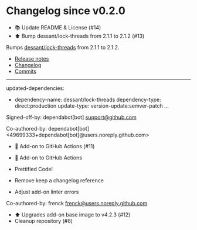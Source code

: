 # Changelog since v0.2.0
- 📚 Update README & License (#14) 
- ⬆️ Bump dessant/lock-threads from 2.1.1 to 2.1.2 (#13)

Bumps [dessant/lock-threads](https://github.com/dessant/lock-threads) from 2.1.1 to 2.1.2.
- [Release notes](https://github.com/dessant/lock-threads/releases)
- [Changelog](https://github.com/dessant/lock-threads/blob/master/CHANGELOG.md)
- [Commits](https://github.com/dessant/lock-threads/compare/v2.1.1...v2.1.2)

---
updated-dependencies:
- dependency-name: dessant/lock-threads
  dependency-type: direct:production
  update-type: version-update:semver-patch
...

Signed-off-by: dependabot[bot] <support@github.com>

Co-authored-by: dependabot[bot] <49699333+dependabot[bot]@users.noreply.github.com> 
- 🚀 Add-on to GitHub Actions (#11)

* 🚀 Add-on to GitHub Actions

* Prettified Code!

* Remove keep a changelog reference

* Adjust add-on linter errors

Co-authored-by: frenck <frenck@users.noreply.github.com> 
- ⬆️ Upgrades add-on base image to v4.2.3 (#12) 
- Cleanup repository (#8) 
